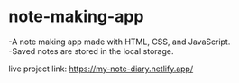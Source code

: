 # note-making-app
 
-A note making app made with HTML, CSS, and JavaScript.  
-Saved notes are stored in the local storage.  

live project link: https://my-note-diary.netlify.app/
